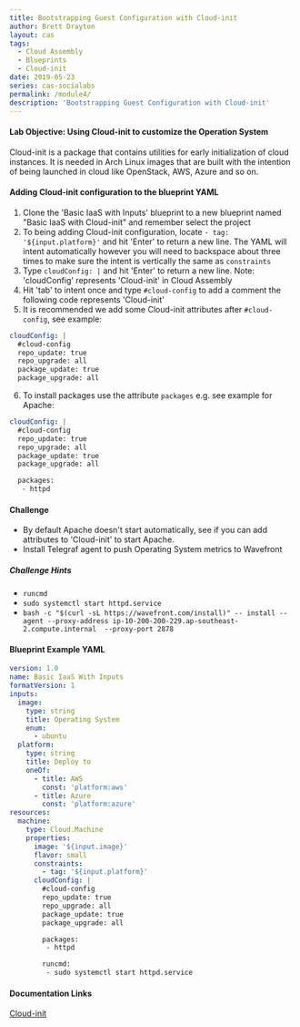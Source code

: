 ```yaml
---
title: Bootstrapping Guest Configuration with Cloud-init
author: Brett Drayton
layout: cas
tags:
  - Cloud Assembly
  - Blueprints
  - Cloud-init
date: 2019-05-23
series: cas-socialabs
permalink: /module4/
description: 'Bootstrapping Guest Configuration with Cloud-init'
---
```


#### Lab Objective: Using Cloud-init to customize the Operation System
Cloud-init is a package that contains utilities for early initialization of cloud instances. It is needed in Arch Linux images that are built with the intention of being launched in cloud like OpenStack, AWS, Azure and so on.

#### Adding Cloud-init configuration to the blueprint YAML

1.  Clone the 'Basic IaaS with Inputs' blueprint to a new blueprint named "Basic IaaS with Cloud-init" and remember select the project
2.  To being adding Cloud-init configuration, locate `- tag: '${input.platform}'` and hit 'Enter' to return a new line. The YAML will intent automatically however you will need to backspace about three times to make sure the intent is vertically the same as `constraints`
3.  Type `cloudConfig: |` and hit 'Enter' to return a new line. Note: 'cloudConfig' represents 'Cloud-init' in Cloud Assembly
4.  Hit 'tab' to intent once and type `#cloud-config` to add a comment the following code represents 'Cloud-init'
5.  It is recommended we add some Cloud-init attributes after `#cloud-config`, see example:
```yaml
cloudConfig: |
  #cloud-config
  repo_update: true
  repo_upgrade: all
  package_update: true
  package_upgrade: all
```
6.  To install packages use the attribute `packages` e.g. see example for Apache:
```yaml
cloudConfig: |
  #cloud-config
  repo_update: true
  repo_upgrade: all
  package_update: true
  package_upgrade: all

  packages:
   - httpd
```

#### Challenge
- By default Apache doesn't start automatically, see if you can add attributes to 'Cloud-init' to start Apache.
- Install Telegraf agent to push Operating System metrics to Wavefront

##### Challenge Hints
- `runcmd`
- `sudo systemctl start httpd.service`
- `bash -c "$(curl -sL https://wavefront.com/install)" -- install --agent --proxy-address ip-10-200-200-229.ap-southeast-2.compute.internal  --proxy-port 2878`

#### Blueprint Example YAML
```yaml
version: 1.0
name: Basic IaaS With Inputs
formatVersion: 1
inputs:
  image:
    type: string
    title: Operating System
    enum:
      - ubuntu
  platform:
    type: string
    title: Deploy to
    oneOf:
      - title: AWS
        const: 'platform:aws'
      - title: Azure
        const: 'platform:azure'
resources:
  machine:
    type: Cloud.Machine
    properties:
      image: '${input.image}'
      flavor: small
      constraints:
        - tag: '${input.platform}'
      cloudConfig: |
        #cloud-config
        repo_update: true
        repo_upgrade: all
        package_update: true
        package_upgrade: all

        packages:
         - httpd

        runcmd:
         - sudo systemctl start httpd.service  
```

#### Documentation Links
[Cloud-init](https://cloudinit.readthedocs.io/en/latest/)
